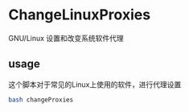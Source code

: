 # ChangeLinuxProxies
GNU/Linux 设置和改变系统软件代理

## usage 

这个脚本对于常见的Linux上使用的软件，进行代理设置

```bash
bash changeProxies
```

